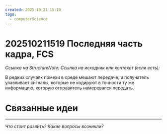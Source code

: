 ```yaml
---
created: 2025-10-21 15:19
tags:
  - computerScience
---
```

# 202510211519 Последняя часть кадра, FCS

*Ссылка на StructureNote:*
*Ссылка на исходник или контекст (если есть):*

В редких случаях помехи в среде мешают передаче, и получатель улавливает сигналы, которые не кодируют в точности ту же информацию, которую отправитель намеревался передать.

# Связанные идеи

---

*Что стоит развить? Какие вопросы возникли?*

